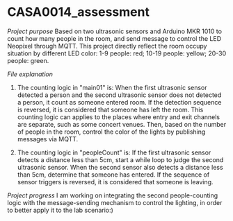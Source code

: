 # CASA0014_assessment
*Project purpose*
Based on two ultrasonic sensors and Arduino MKR 1010 to count how many people in the room, and send message to control the LED Neopixel  through MQTT. This project directly reflect the room occupy situation by different LED color:
1-9 people: red;
10-19 people: yellow;
20-30 people: green.

*File explanation*
1) The counting logic in "main01" is: 
When the first ultrasonic sensor detected a person and the second ultrasonic sensor does not detected a person, it count as someone entered room. If the detection sequence is reversed, it is considered that someone has left the room. This counting logic can applies to the places where entry and exit channels are separate, such as some concert venues. 
Then, based on the number of people in the room, control the color of the lights by publishing messages via MQTT.

2) The counting logic in "peopleCount" is: 
If the first ultrasonic sensor detects a distance less than 5cm, start a while loop to judge the second ultrasonic sensor. When the second sensor also detects a distance less than 5cm, determine that someone has entered. If the sequence of sensor triggers is reversed, it is considered that someone is leaving.

*Project progress*
I am working on integrating the second people-counting logic with the message-sending mechanism to control the lighting, in order to better apply it to the lab scenario:)


